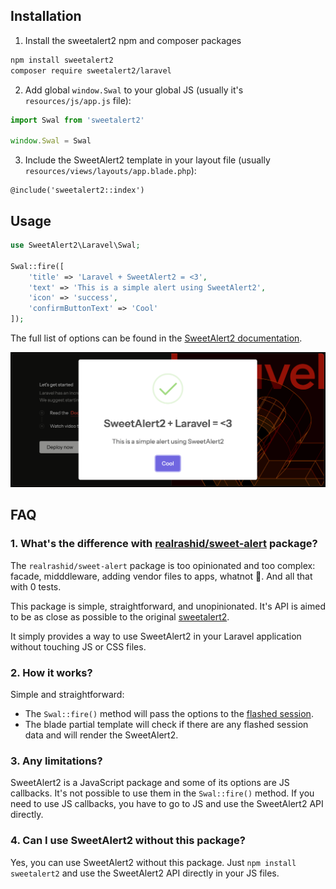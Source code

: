 ## Installation

1. Install the sweetalert2 npm and composer packages

```sh
npm install sweetalert2
composer require sweetalert2/laravel
```

2. Add global `window.Swal` to your global JS (usually it's `resources/js/app.js` file):

```js
import Swal from 'sweetalert2'

window.Swal = Swal
```

3. Include the SweetAlert2 template in your layout file (usually `resources/views/layouts/app.blade.php`):

```blade
@include('sweetalert2::index')
```

## Usage

```php
use SweetAlert2\Laravel\Swal;

Swal::fire([
    'title' => 'Laravel + SweetAlert2 = <3',
    'text' => 'This is a simple alert using SweetAlert2',
    'icon' => 'success',
    'confirmButtonText' => 'Cool'
]);
```

The full list of options can be found in the [SweetAlert2 documentation](https://sweetalert2.github.io/#configuration).

![SweetAlert2 Laravel](sweetalert2-laravel.png)

## FAQ

### 1. What's the difference with [realrashid/sweet-alert](https://github.com/realrashid/sweet-alert) package?

The `realrashid/sweet-alert` package is too opinionated and too complex: facade, midddleware, adding vendor files to apps, whatnot 🤯. And all that with 0 tests.

This package is simple, straightforward, and unopinionated. It's API is aimed to be as close as possible to the original [sweetalert2](https://sweetalert2.github.io/#configuration).

It simply provides a way to use SweetAlert2 in your Laravel application without touching JS or CSS files.

### 2. How it works?

Simple and straightforward:

- The `Swal::fire()` method will pass the options to the [flashed session](https://laravel.com/docs/12.x/session#flash-data).
- The blade partial template will check if there are any flashed session data and will render the SweetAlert2.

### 3. Any limitations?

SweetAlert2 is a JavaScript package and some of its options are JS callbacks. It's not possible to use them in the `Swal::fire()` method.
If you need to use JS callbacks, you have to go to JS and use the SweetAlert2 API directly.

### 4. Can I use SweetAlert2 without this package?

Yes, you can use SweetAlert2 without this package. Just `npm install sweetalert2` and use the SweetAlert2 API directly in your JS files.
